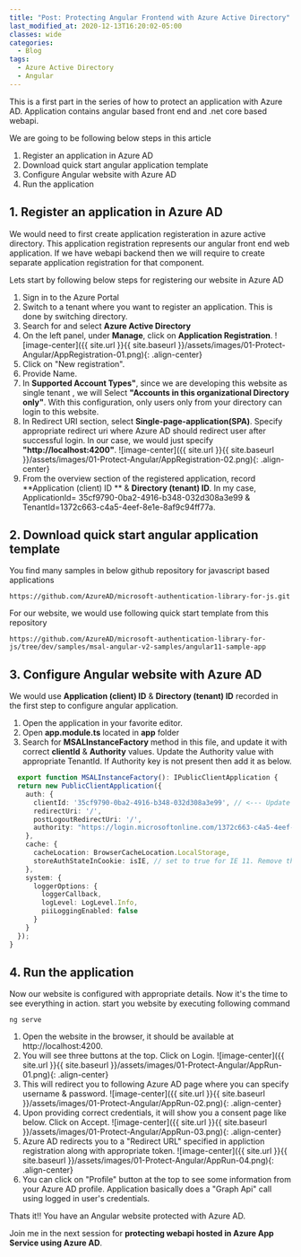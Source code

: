 ```yaml
---
title: "Post: Protecting Angular Frontend with Azure Active Directory"
last_modified_at: 2020-12-13T16:20:02-05:00
classes: wide
categories:
  - Blog
tags:
  - Azure Active Directory
  - Angular
---
```


This is a first part in the series of how to protect an application with Azure AD. Application contains angular based front end and .net core based webapi. 

We are going to be following below steps in this article

1. Register an application in Azure AD
2. Download quick start angular application template
3. Configure Angular website with Azure AD
4. Run the application

## 1. Register an application in Azure AD

We would need to first create application registeration in azure active directory. This application registration represents our angular front end web application. If we have webapi backend then we will require to create separate application registration for that component. 

Lets start by following below steps for registering our website in Azure AD

1. Sign in to the Azure Portal
2. Switch to a tenant where you want to register an application. This is done by switching directory.
3. Search for and select **Azure Active Directory**
4. On the left panel, under **Manage**, click on **Application Registration**.
![image-center]({{ site.url }}{{ site.baseurl }}/assets/images/01-Protect-Angular/AppRegistration-01.png){: .align-center}
5. Click on "New registration".
5. Provide Name. 
6. In **Supported Account Types"**, since we are developing this website as single tenant , we will Select **"Accounts in this organizational Directory only"**. With this configuration, only users only from your directory can login to this website. 
7. In Redirect URI section, select **Single-page-application(SPA)**. Specify appropriate redirect uri where Azure AD should redirect user after successful login. In our case, we would just specify **"http://localhost:4200"**.
![image-center]({{ site.url }}{{ site.baseurl }}/assets/images/01-Protect-Angular/AppRegistration-02.png){: .align-center}
8. From the overview section of the registered application, record **Application (client) ID
** & **Directory (tenant) ID**. In my case, ApplicationId= 35cf9790-0ba2-4916-b348-032d308a3e99 & TenantId=1372c663-c4a5-4eef-8e1e-8af9c94ff77a.

## 2. Download quick start angular application template

You find many samples in below github repository for javascript based applications

```
https://github.com/AzureAD/microsoft-authentication-library-for-js.git 
```

For our website, we would use following quick start template from this repository

```
https://github.com/AzureAD/microsoft-authentication-library-for-js/tree/dev/samples/msal-angular-v2-samples/angular11-sample-app
```

## 3. Configure Angular website with Azure AD

We would use **Application (client) ID** & **Directory (tenant) ID** recorded in the first step to configure angular application.

1. Open the application in your favorite editor. 
2. Open **app.module.ts** located in **app** folder
3. Search for **MSALInstanceFactory** method in this file, and update it with correct **clientId** & **Authority** values. Update the Authority value with appropriate TenantId. If Authority key is not present then add it as below.


```typescript
  export function MSALInstanceFactory(): IPublicClientApplication {
  return new PublicClientApplication({
    auth: {
      clientId: '35cf9790-0ba2-4916-b348-032d308a3e99', // <--- Update ClientId here
      redirectUri: '/',
      postLogoutRedirectUri: '/',
      authority: "https://login.microsoftonline.com/1372c663-c4a5-4eef-8e1e-8af9c94ff77a" // <-- Update TenantId here
    },
    cache: {
      cacheLocation: BrowserCacheLocation.LocalStorage,
      storeAuthStateInCookie: isIE, // set to true for IE 11. Remove this line to use Angular Universal
    },
    system: {
      loggerOptions: {
        loggerCallback,
        logLevel: LogLevel.Info,
        piiLoggingEnabled: false
      }
    }
  });
}
```

## 4. Run the application

Now our website is configured with appropriate details. Now it's the time to see everything in action. start you website by executing following command

```
ng serve
```

1. Open the website in the browser, it should be available at http://localhost:4200. 
2. You will see three buttons at the top. Click on Login. 
![image-center]({{ site.url }}{{ site.baseurl }}/assets/images/01-Protect-Angular/AppRun-01.png){: .align-center}
3. This will redirect you to following Azure AD page where you can specify username & password. 
![image-center]({{ site.url }}{{ site.baseurl }}/assets/images/01-Protect-Angular/AppRun-02.png){: .align-center}
4. Upon providing correct credentials, it will show you a consent page like below. Click on Accept.
![image-center]({{ site.url }}{{ site.baseurl }}/assets/images/01-Protect-Angular/AppRun-03.png){: .align-center}
5. Azure AD redirects you to a "Redirect URL" specified in appliction registration along with appropriate token. 
![image-center]({{ site.url }}{{ site.baseurl }}/assets/images/01-Protect-Angular/AppRun-04.png){: .align-center}
5. You can click on "Profile" button at the top to see some information from your Azure AD profile. Application basically does a "Graph Api" call using logged in user's credentials.


Thats it!! You have an Angular website protected with Azure AD. 

Join me in the next session for **protecting webapi hosted in Azure App Service using Azure AD**.

 

